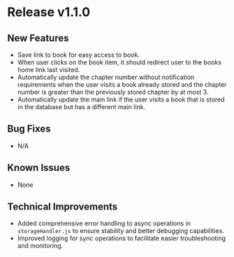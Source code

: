 # Release v1.1.0

## New Features
- Save link to book for easy access to book.
- When user clicks on the book item, it should redirect user to the books home link last visited.
- Automatically update the chapter number without notification requirements when the user visits a book already stored and the chapter number is greater than the previously stored chapter by at most 3.
- Automatically update the main link if the user visits a book that is stored in the database but has a different main link.

## Bug Fixes
- N/A

## Known Issues
- None

## Technical Improvements
- Added comprehensive error handling to async operations in `storageHandler.js` to ensure stability and better debugging capabilities.
- Improved logging for sync operations to facilitate easier troubleshooting and monitoring.
